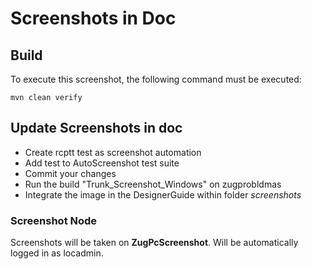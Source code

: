 # Screenshots in Doc

## Build

To execute this screenshot, the following command must be executed:

```
mvn clean verify
```

## Update Screenshots in doc

* Create rcptt test as screenshot automation
* Add test to AutoScreenshot test suite
* Commit your changes
* Run the build "Trunk_Screenshot_Windows" on zugprobldmas
* Integrate the image in the DesignerGuide within folder _screenshots_

### Screenshot Node

Screenshots will be taken on **ZugPcScreenshot**. Will be automatically logged in as locadmin.
